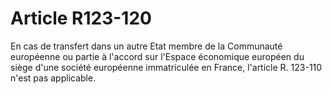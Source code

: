 # Article R123-120

En cas de transfert dans un autre Etat membre de la Communauté européenne ou partie à l'accord sur l'Espace économique européen du siège d'une société européenne immatriculée en France, l'article R. 123-110 n'est pas applicable.
